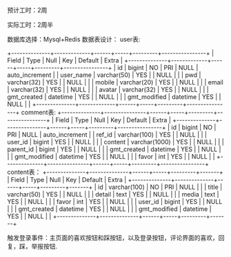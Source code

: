 预计工时：2周

实际工时：2周半

数据库选择：Mysql+Redis
数据表设计：
user表:

+--------------+-------------+------+-----+---------+----------------+
| Field        | Type        | Null | Key | Default | Extra          |
+--------------+-------------+------+-----+---------+----------------+
| id           | bigint      | NO   | PRI | NULL    | auto_increment |
| user_name    | varchar(50) | YES  |     | NULL    |                |
| pwd          | varchar(32) | YES  |     | NULL    |                |
| mobile       | varchar(20) | YES  |     | NULL    |                |
| email        | varchar(32) | YES  |     | NULL    |                |
| avatar       | varchar(32) | YES  |     | NULL    |                |
| gmt_created  | datetime    | YES  |     | NULL    |                |
| gmt_modified | datetime    | YES  |     | NULL    |                |
+--------------+-------------+------+-----+---------+----------------+
comment表:
+--------------+---------------+------+-----+---------+----------------+
| Field        | Type          | Null | Key | Default | Extra          |
+--------------+---------------+------+-----+---------+----------------+
| id           | bigint        | NO   | PRI | NULL    | auto_increment |
| ref_id       | varchar(100)  | YES  |     | NULL    |                |
| user_id      | bigint        | YES  |     | NULL    |                |
| content      | varchar(1000) | YES  |     | NULL    |                |
| parent_id    | bigint        | YES  |     | NULL    |                |
| gmt_created  | datetime      | YES  |     | NULL    |                |
| gmt_modified | datetime      | YES  |     | NULL    |                |
| favor        | int           | YES  |     | NULL    |                |
+--------------+---------------+------+-----+---------+----------------+
content表：
+--------------+--------------+------+-----+---------+-------+
| Field        | Type         | Null | Key | Default | Extra |
+--------------+--------------+------+-----+---------+-------+
| id           | varchar(100) | NO   | PRI | NULL    |       |
| title        | varchar(50)  | YES  |     | NULL    |       |
| detail       | text         | YES  |     | NULL    |       |
| media        | text         | YES  |     | NULL    |       |
| favor        | int          | YES  |     | NULL    |       |
| user_id      | bigint       | YES  |     | NULL    |       |
| gmt_created  | datetime     | YES  |     | NULL    |       |
| gmt_modified | datetime     | YES  |     | NULL    |       |
+--------------+--------------+------+-----+---------+-------+

触发登录事件：主页面的喜欢按钮和踩按钮，以及登录按钮，评论界面的喜欢，回复，踩，举报按钮.

